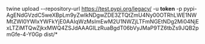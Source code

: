twine upload --repository-url https://test.pypi.org/legacy/ -u __token__ -p pypi-AgENdGVzdC5weXBpLm9yZwIkNDgwZDE3ZTQtZmU4Ny00OTRhLWE1NWMtZWI0YWIxYWFkYjE0AAIqWzMsImEwM2U1NWZjLTFmNGEtNDg2Mi04NjExLTZiMTQwZjkxMWQ4ZSJdAAAGILzRuaBgdT06bVyJMaP9TZ6tbZs9JQB2pmGfe-4-Y0Gp dist/*